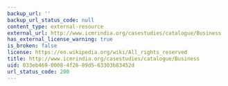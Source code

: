 ```yaml
---
backup_url: ''
backup_url_status_code: null
content_type: external-resource
external_url: http://www.icmrindia.org/casestudies/catalogue/Business
has_external_license_warning: true
is_broken: false
license: https://en.wikipedia.org/wiki/All_rights_reserved
title: http://www.icmrindia.org/casestudies/catalogue/Business
uid: 033eb469-0008-4f26-89d5-63303b83452d
url_status_code: 200
---
```


